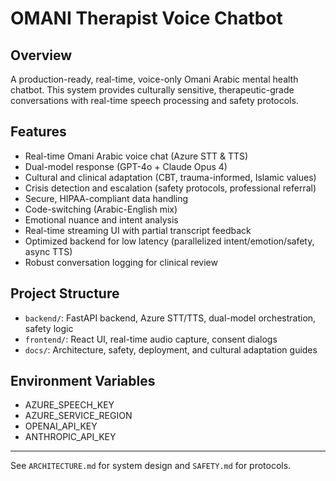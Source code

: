 # OMANI Therapist Voice Chatbot

## Overview

A production-ready, real-time, voice-only Omani Arabic mental health chatbot. This system provides culturally sensitive, therapeutic-grade conversations with real-time speech processing and safety protocols.

## Features

- Real-time Omani Arabic voice chat (Azure STT & TTS)
- Dual-model response (GPT-4o + Claude Opus 4)
- Cultural and clinical adaptation (CBT, trauma-informed, Islamic values)
- Crisis detection and escalation (safety protocols, professional referral)
- Secure, HIPAA-compliant data handling
- Code-switching (Arabic-English mix)
- Emotional nuance and intent analysis
- Real-time streaming UI with partial transcript feedback
- Optimized backend for low latency (parallelized intent/emotion/safety, async TTS)
- Robust conversation logging for clinical review

## Project Structure

- `backend/`: FastAPI backend, Azure STT/TTS, dual-model orchestration, safety logic
- `frontend/`: React UI, real-time audio capture, consent dialogs
- `docs/`: Architecture, safety, deployment, and cultural adaptation guides

## Environment Variables

- AZURE_SPEECH_KEY
- AZURE_SERVICE_REGION
- OPENAI_API_KEY
- ANTHROPIC_API_KEY

---

See `ARCHITECTURE.md` for system design and `SAFETY.md` for protocols.
